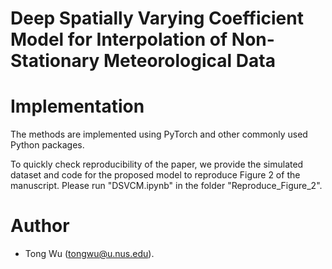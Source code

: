 # Deep Spatially Varying Coefficient Model for Interpolation of Non-Stationary Meteorological Data

# Implementation
The methods are implemented using PyTorch and other commonly used Python packages. 

To quickly check reproducibility of the paper, we provide the simulated dataset and code for the proposed model to reproduce Figure 2 of the manuscript.
Please run "DSVCM.ipynb" in the folder "Reproduce_Figure_2".

# Author
- Tong Wu (tongwu@u.nus.edu).


